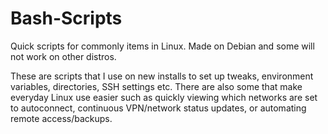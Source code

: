 # Bash-Scripts
Quick scripts for commonly items in Linux. Made on Debian and some will not work on other distros. 

These are scripts that I use on new installs to set up tweaks, environment variables, directories, SSH settings etc. There are also some that make everyday Linux use easier such as quickly viewing which networks are set to autoconnect, continuous VPN/network status updates, or automating remote access/backups. 



